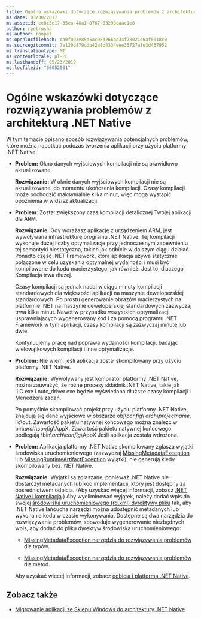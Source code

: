 ```yaml
---
title: Ogólne wskazówki dotyczące rozwiązywania problemów z architekturą .NET Native
ms.date: 03/30/2017
ms.assetid: ee8c5e17-35ea-48a1-8767-83298caac1e8
author: rpetrusha
ms.author: ronpet
ms.openlocfilehash: ca0f093e85a5ac983266ba34f78021d6af6018c0
ms.sourcegitcommit: 7e129d879ddb42a8b4334eee35727afe3d437952
ms.translationtype: MT
ms.contentlocale: pl-PL
ms.lasthandoff: 05/23/2019
ms.locfileid: "66052031"
---
```

# <a name="net-native-general-troubleshooting"></a>Ogólne wskazówki dotyczące rozwiązywania problemów z architekturą .NET Native
W tym temacie opisano sposób rozwiązywania potencjalnych problemów, które można napotkać podczas tworzenia aplikacji przy użyciu platformy .NET Native.  
  
- **Problem:** Okno danych wyjściowych kompilacji nie są prawidłowo aktualizowane.  
  
     **Rozwiązanie:** W oknie danych wyjściowych kompilacji nie są aktualizowane, do momentu ukończenia kompilacji. Czasy kompilacji może pochodzić maksymalnie kilka minut, więc mogą wystąpić opóźnienia w widzisz aktualizacji.  
  
- **Problem:** Został zwiększony czas kompilacji detalicznej Twojej aplikacji dla ARM.  
  
     **Rozwiązanie:** Gdy wdrażasz aplikację z urządzeniem ARM, jest wywoływana infrastrukturę programu .NET Native. Tej kompilacji wykonuje dużej liczby optymalizacje przy jednoczesnym zapewnieniu tej semantyki niestatyczna, takich jak odbicie w dalszym ciągu działać. Ponadto część .NET Framework, która aplikacja używa statycznie połączone w celu uzyskania optymalnej wydajności i musi być kompilowane do kodu macierzystego, jak również. Jest to, dlaczego Kompilacja trwa dłużej.  
  
     Czasy kompilacji są jednak nadal w ciągu minuty kompilacji standardowych dla większości aplikacji na maszynie deweloperskiej standardowych.  Po prostu generowanie obrazów macierzystych na platformie .NET na maszynie deweloperskiej standardowych zazwyczaj trwa kilka minut.  Nawet w przypadku wszystkich optymalizacji usprawniających wygenerowany kod i za pomocą programu .NET Framework w tym aplikacji, czasy kompilacji są zazwyczaj minutę lub dwie.  
  
     Kontynuujemy pracę nad poprawa wydajności kompilacji, badając wielowątkowych kompilacji i inne optymalizacje.  
  
- **Problem:** Nie wiem, jeśli aplikacja został skompilowany przy użyciu platformy .NET Native.  
  
     **Rozwiązanie:** Wywoływany jest kompilator platformy .NET Native, można zauważyć, że różne procesy składnik .NET Native, takie jak ILC.exe i nutc_driver.exe będzie wyświetlana dłuższe czasy kompilacji i Menedżera zadań.  
  
     Po pomyślnie skompilować projekt przy użyciu platformy .NET Native, znajdują się dane wyjściowe w obszarze obj\\*config*\ *arch*\\*projectname*. ilc\out.  Zawartość pakietu natywnej końcowego można znaleźć w bin\\*arch*\\*config*\AppX. Zawartość pakietu natywnej końcowego podlegają \bin\\*arch*\\*config*\AppX Jeśli aplikacja została wdrożona.  
  
- **Problem:** Aplikacja platformy .NET Native skompilowany zgłasza wyjątki środowiska uruchomieniowego (zazwyczaj [MissingMetadataException](../../../docs/framework/net-native/missingmetadataexception-class-net-native.md) lub [MissingRuntimeArtifactException](../../../docs/framework/net-native/missingruntimeartifactexception-class-net-native.md) wyjątki), nie generują kiedy skompilowany bez. NET Native.  
  
     **Rozwiązanie:** Wyjątki są zgłaszane, ponieważ .NET Native nie dostarczył metadanych lub kod implementacji, który jest dostępny za pośrednictwem odbicia. (Aby uzyskać więcej informacji, zobacz [.NET Native i kompilacja](../../../docs/framework/net-native/net-native-and-compilation.md).) Aby wyeliminować wyjątek, należy dodać wpis do swojej [środowiska uruchomieniowego (rd.xml) dyrektywy pliku](../../../docs/framework/net-native/runtime-directives-rd-xml-configuration-file-reference.md) tak, aby .NET Native łańcucha narzędzi można udostępnić metadanych lub wykonania kodu w czasie wykonywania. Dostępne są dwa narzędzia do rozwiązywania problemów, spowoduje wygenerowanie niezbędnych wpis, aby dodać do pliku dyrektyw środowiska uruchomieniowego:  
  
    - [MissingMetadataException narzędzia do rozwiązywania problemów](https://dotnet.github.io/native/troubleshooter/type.html) dla typów.  
  
    - [MissingMetadataException narzędzia do rozwiązywania problemów](https://dotnet.github.io/native/troubleshooter/method.html) dla metod.  
  
     Aby uzyskać więcej informacji, zobacz [odbicia i platforma .NET Native](../../../docs/framework/net-native/reflection-and-net-native.md).  
  
## <a name="see-also"></a>Zobacz także

- [Migrowanie aplikacji ze Sklepu Windows do architektury .NET Native](../../../docs/framework/net-native/migrating-your-windows-store-app-to-net-native.md)
